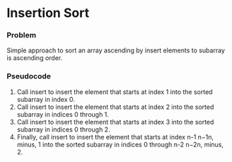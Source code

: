 # Insertion Sort

### Problem
Simple approach to sort an array ascending by insert elements to subarray is
ascending order.

### Pseudocode

1. Call insert to insert the element that starts at index 1 into the sorted
subarray in index 0.
2. Call insert to insert the element that starts at index 2 into the sorted
subarray in indices 0 through 1.
3. Call insert to insert the element that starts at index 3 into the sorted
subarray in indices 0 through 2.
4. Finally, call insert to insert the element that starts at index n-1 n−1n,
minus, 1 into the sorted subarray in indices 0 through n-2 n−2n, minus, 2.
